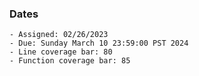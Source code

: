 ### Dates

    - Assigned: 02/26/2023
    - Due: Sunday March 10 23:59:00 PST 2024
    - Line coverage bar: 80
    - Function coverage bar: 85
